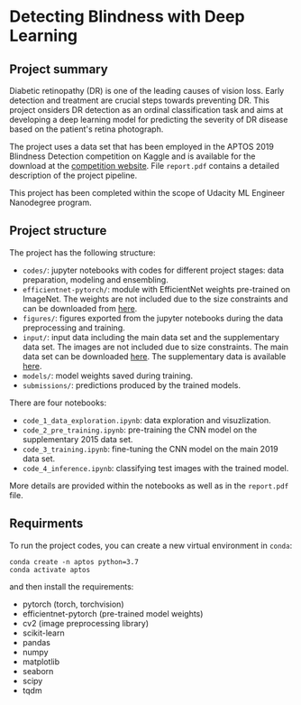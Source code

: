 # Detecting Blindness with Deep Learning

## Project summary

Diabetic retinopathy (DR) is one of the leading causes of vision loss. Early detection and treatment are crucial steps towards preventing DR. This project onsiders DR detection as an ordinal classification task and aims at developing a deep learning model for predicting the severity of DR disease based on the patient's retina photograph. 

The project uses a data set that has been employed in the APTOS 2019 Blindness Detection competition on Kaggle and is available for the download at the [competition website](https://www.kaggle.com/c/aptos2019-blindness-detection/data). File `report.pdf` contains a detailed description of the project pipeline. 

This project has been completed within the scope of Udacity ML Engineer Nanodegree program.


## Project structure

The project has the following structure:
- `codes/`: jupyter notebooks with codes for different project stages: data preparation, modeling and ensembling.
- `efficientnet-pytorch/`: module with EfficientNet weights pre-trained on ImageNet. The weights are not included due to the size constraints and can be downloaded from [here](https://www.kaggle.com/hmendonca/efficientnet-pytorch).
- `figures/`: figures exported from the jupyter notebooks during the data preprocessing and training.
- `input/`: input data including the main data set and the supplementary data set. The images are not included due to size constraints. The main data set can be downloaded [here](https://www.kaggle.com/c/aptos2019-blindness-detection/data). The supplementary data is available [here](https://www.kaggle.com/tanlikesmath/diabetic-retinopathy-resized).
- `models/`: model weights saved during training.
- `submissions/`: predictions produced by the trained models.

There are four notebooks:
- `code_1_data_exploration.ipynb`: data exploration and visuzlization.
- `code_2_pre_training.ipynb`: pre-training the CNN model on the supplementary 2015 data set.
- `code_3_training.ipynb`: fine-tuning the CNN model on the main 2019 data set.
- `code_4_inference.ipynb`: classifying test images with the trained model.

More details are provided within the notebooks as well as in the `report.pdf` file.


## Requirments

To run the project codes, you can create a new virtual environment in `conda`:

```
conda create -n aptos python=3.7
conda activate aptos
```

and then install the requirements:

- pytorch (torch, torchvision)
- efficientnet-pytorch (pre-trained model weights)
- cv2 (image preprocessing library)
- scikit-learn
- pandas
- numpy
- matplotlib
- seaborn
- scipy
- tqdm
